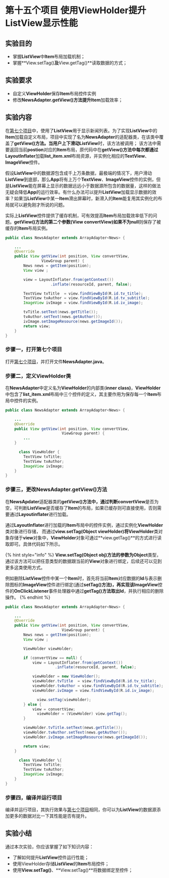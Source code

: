 #  第十五个项目 使用ViewHolder提升ListView显示性能

##  实验目的
* 掌握**ListView**中**Item**布局加载机制；
* 掌握**View.setTag()**及**View.getTag()**读取数据的方式；
  
##  实验要求
* 自定义**ViewHolder**保存**Item**布局控件实例
* 修改**NewsAdapter.getView()**方法提升**Item**加载效率；
   
##  实验内容

在[第七个项目](https://xxgqin.gitbook.io/android/ch02/ch02-4)中，使用了**ListView**用于显示新闻列表。为了实现**ListView**中的**Item**加载自定义布局，项目中实现了名为**NewsAdapter**的适配器类，在该类中覆盖了**getView()**方法。当用户上下滑动**ListView**时，该方法被调用；
该方法中需要返回当前**postion**对应的**Item**布局，原代码中在**getView()**方法中每次都通过**LayoutInflater**加载**list_item.xml**布局资源，并实例化相应的**TextView**、**ImageView**控件。

假设**ListView**中的数据源包含成千上万条数据，最极端的情况下，用户滑动**ListView**到底部，那么**App**将有上万个**TextView**、**ImageView**控件的实例，但是**ListView**能在屏幕上显示的数据远远小于数据源所包含的数据量，这样的做法无疑会降低**App**的运行效率。有什么办法可以提升**ListView**加载显示数据的效率？如果当**ListView**中某一**Item**滑出屏幕时，新滑入的**Item**能复用其实例化的布局就可以避免刚才所说的问题。

实际上**ListView**控件提供了缓存机制，可有效提高**Item**布局加载效率低下的问题。**getView()**方法的第二个参数(**View convertView**)如果不为**null**则保存了被缓存的**Item**布局实例。

```Java
public class NewsAdapter extends ArrayAdapter<News> {

    ...
    @Override
    public View getView(int position, View convertView, 
                ViewGroup parent) {
        News news = getItem(position);
        View view ;

        view = LayoutInflater.from(getContext())
                    .inflate(resourceId, parent, false);

        TextView tvTitle  = view.findViewById(R.id.tv_title);
        TextView tvAuthor = view.findViewById(R.id.tv_subtitle);
        ImageView ivImage = view.findViewById(R.id.iv_image);

        tvTitle.setText(news.getTitle());
        tvAuthor.setText(news.getAuthor());
        ivImage.setImageResource(news.getImageId());
        return view;
    }
}
```  

### 步骤一，打开第七个项目

打开[第七个项目](https://xxgqin.gitbook.io/android/ch02/ch02-4)，并打开文件**NewsAdapter.java**。


### 步骤二，定义ViewHolder类
在**NewsAdapter**中定义名为**ViewHolder**的内部类(**inner class)**，**ViewHolder**中包含了**list_item.xml**布局中三个控件的定义，其主要作用为保存每一个**Item**布局中控件的实例。

```Java
public class NewsAdapter extends ArrayAdapter<News> {

    ...
    @Override
    public View getView(int position, View convertView,
                         ViewGroup parent) {
        ...
    }

      class ViewHolder {  
        TextView tvTitle;
        TextView tvAuthor;
        ImageView ivImage;
    }
}
```  

### 步骤三，更改NewsAdapter.getView()方法

在**NewsApdater**适配器类的**getView()**方法中，通过判断**convertView**是否为空，可判断**ListView**是否缓存了**Item**的布局，如果已缓存则可直接使用，否则需要通过**Layoutinflater**进行加载。

通过**LayoutInflater**进行加载的**Item**布局中的控件实例，通过实例化**ViewHolder**类对象进行存储，
而通过**view.setTag(Object viewHolder)**将**ViewHolder**类对象存储于**view**对象中，**ViewHolder**对象可通过**view.getTag()**的方式进行读取即可。具体代码如下所示。

{% hint style="info" %}
**View.setTag(Object obj)**方法的参数为**Object**类型，通过该方法可以把任意类型的数据跟当前的**View**对象进行绑定，后续还可以见到更多这类使用方式。

例如删除**ListView**控件中某一个**Item**时，首先将当前**Item**对应数据的**Id**与表示删除图标的**ImageView**控件进行绑定(通过**setTag()**方法)，再实现该**ImageView**控件的**OnClickListener**事件处理器中通过**getTag()**方法取出**Id**，并执行相应的删除操作。
{% endhint %}

```Java
public class NewsAdapter extends ArrayAdapter<News> {

    ...
    @Override
    public View getView(int position, View convertView,
                         ViewGroup parent) {
        News news = getItem(position);
        View view ;

        ViewHolder viewHolder;

        if (convertView == null) {
            view = LayoutInflater.from(getContext())
                      .inflate(resourceId, parent, false);

            viewHolder = new ViewHolder();
            viewHolder.tvTitle  = view.findViewById(R.id.tv_title);
            viewHolder.tvAuthor = view.findViewById(R.id.tv_subtitle);
            viewHolder.ivImage = view.findViewById(R.id.iv_image);

              view.setTag(viewHolder);  
        } else {
            view = convertView;
              viewHolder = (ViewHolder) view.getTag();  
        }

        viewHolder.tvTitle.setText(news.getTitle());
        viewHolder.tvAuthor.setText(news.getAuthor());
        viewHolder.ivImage.setImageResource(news.getImageId());

        return view;
    }

      class ViewHolder \{  
        TextView tvTitle;
        TextView tvAuthor;
        ImageView ivImage;
    }
}
```  

###   步骤四，编译并运行项目
编译并运行项目，其执行效果与[第七个项目](https://xxgqin.gitbook.io/android/ch02/ch02-4)相同，你可以为**ListView**的数据源添加更多的数据对比一下其性能是否有提升。

##  实验小结

通过本次实验，你应该掌握了如下知识内容：
* 了解如何提升**ListView**控件运行性能；
* 使用ViewHolder存储**ListView**的**Item**布局控件；
* 使用**View.setTag()**、**View.setTag()**将数据绑定至控件；


